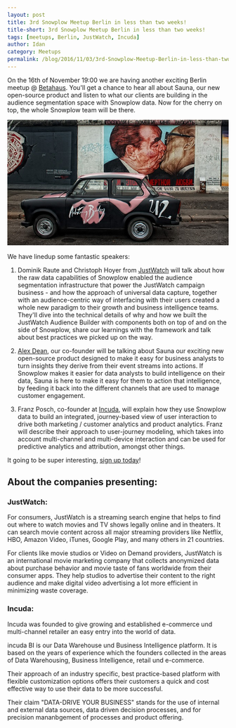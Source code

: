 ```yaml
---
layout: post
title: 3rd Snowplow Meetup Berlin in less than two weeks!
title-short: 3rd Snowplow Meetup Berlin in less than two weeks!
tags: [meetups, Berlin, JustWatch, Incuda]
author: Idan
category: Meetups
permalink: /blog/2016/11/03/3rd-Snowplow-Meetup-Berlin-in-less-than-two-weeks
---
```



On the 16th of November 19:00 we are having another exciting Berlin meetup @ [Betahaus][Betahaus]. You'll get a chance to hear all about Sauna, our new open-source product and listen to what our clients are building in the audience segmentation space with Snowplow data. Now for the cherry on top, the whole Snowplow team will be there.

![Picture of Berlin][Berlin-pic]

<!--more-->

We have linedup some fantastic speakers:

1. Dominik Raute and Christoph Hoyer from [JustWatch] will talk about how the raw data capabilities of Snowplow enabled the audience segmentation infrastructure that power the JustWatch campaign business - and how the approach of universal data capture, together with an audience-centric way of interfacing with their users created a whole new paradigm to their growth and business intelligence teams. They'll dive into the technical details of why and how we built the JustWatch Audience Builder with components both on top of and on the side of Snowplow, share our learnings with the framework and talk about best practices we picked up on the way.


2. [Alex Dean][alex], our co-founder will be talking about Sauna our exciting new open-source product designed to make it easy for business analysts to turn insights they derive from their event streams into actions.
If Snowplow makes it easier for data analysts to build intelligence on their data, Sauna is here to make it easy for them to action that intelligence, by feeding it back into the different channels that are used to manage customer engagement.

3. Franz Posch, co-founder at [Incuda][incuda], will explain how they use Snowplow data to build an integrated, journey-based view of user interaction to drive both marketing / customer analytics and product analytics. Franz will describe their approach to user-journey modeling, which takes into account multi-channel and multi-device interaction and can be used for predictive analytics and attribution, amongst other things.

It going to be super interesting, [sign up today][berlin-meetup]!

## About the companies presenting:

### JustWatch:

For consumers, JustWatch is a streaming search engine that helps to find out where to watch movies and TV shows legally online and in theaters. It can search movie content across all major streaming providers like Netflix, HBO, Amazon Video, iTunes, Google Play, and many others in 21 countries.

For clients like movie studios or Video on Demand providers, JustWatch is an international movie marketing company that collects anonymized data about purchase behavior and movie taste of fans worldwide from their consumer apps. They help studios to advertise their content to the right audience and make digital video advertising a lot more efficient in minimizing waste coverage.

### Incuda:
Incuda was founded to give growing and established e-commerce und multi-channel retailer an easy entry into the world of data.

incuda BI is our Data Warehouse und Business Intelligence platform. It is based on the years of experience which the founders collected in the areas of Data Warehousing, Business Intelligence, retail und e-commerce.

Their approach of an industry specific, best practice-based platform with flexible customization options offers their customers a quick and cost effective way to use their data to be more successful.

Their claim "DATA-DRIVE YOUR BUSINESS" stands for the use of internal and external data sources, data driven decision processes, and for precision mananbgement of processes and product offering.


[Berlin-pic]: /assets/img/blog/2016/11/Berlin.jpg
[JustWatch]: https://www.justwatch.com
[Incuda]: http://www.incuda.com/
[alex]: /blog/authors/alex/
[berlin-meetup]: http://www.meetup.com/Snowplow-Analytics-Berlin/events/233147132/
[contact]: /contact/
[Betahaus]: https://www.google.co.uk/maps/place/betahaus/@52.5025407,13.4121985,15z/data=!4m2!3m1!1s0x0:0x1687d2a7997ddff1?sa=X&ved=0ahUKEwjOosj1nozQAhWlCcAKHY8LBeMQ_BIIejAR
